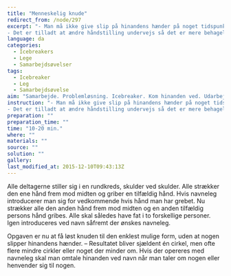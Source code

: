 ```yaml
---
title: "Menneskelig knude"
redirect_from: /node/297
excerpt: "- Man må ikke give slip på hinandens hænder på noget tidspunkt.
- Det er tilladt at ændre håndstilling undervejs så det er mere behageligt, så længe man ikke slipper sin ’makker’."
language: da
categories:
  - Icebreakers
  - Lege
  - Samarbejdsøvelser
tags:
  - Icebreaker
  - Leg
  - Samarbejdsøvelse
aim: "Samarbejde. Problemløsning. Icebreaker. Kom hinanden ved. Udarbejdelse af fælles strategi. Kommunikation. Øvelsen kan endvidere anvendes som navneleg."
instruction: "- Man må ikke give slip på hinandens hænder på noget tidspunkt.
- Det er tilladt at ændre håndstilling undervejs så det er mere behageligt, så længe man ikke slipper sin ’makker’."
preparation: ""
preparation_time: ""
time: "10-20 min."
where: ""
materials: ""
source: ""
solution: ""
gallery:
last_modified_at: 2015-12-10T09:43:13Z
---
```

Alle deltagerne stiller sig i en rundkreds, skulder ved skulder. Alle strækker den ene hånd frem mod midten og griber en tilfældig hånd. Hvis navneleg introducerer man sig for vedkommende hvis hånd man har grebet. Nu strækker alle den anden hånd frem mod midten og en anden tilfældig persons hånd gribes. Alle skal således have fat i to forskellige personer. Igen introduceres ved navn såfremt der ønskes navneleg.

Opgaven er nu at få løst knuden til den enklest mulige form, uden at nogen slipper hinandens hænder. – Resultatet bliver sjældent én cirkel, men ofte flere mindre cirkler eller noget der minder om. Hvis der opereres med navneleg skal man omtale hinanden ved navn når man taler om nogen eller henvender sig til nogen.

